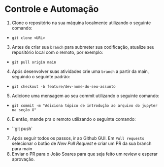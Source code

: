 # Controle e Automação


1. Clone o repositório na sua máquina localmente utilizando o seguinte comando:
  * `git clone <URL>`
3. Antes de criar sua `branch` para submeter sua codificação, atualize seu repositório local com o remoto, por exemplo:
  * `git pull origin main`
4. Após desenvolver suas atividades crie uma `branch` a partir da main, seguindo o seguinte padrão:
  * `git checkout -b feature/dev-nome-do-seu-assunto`
5. Adicione uma mensagem ao seu commit utilizando o seguinte comando:
  * `git commit -m "Adiciona tópico de introdução ao arquivo do jupyter na seção X"`
 6. E então, mande pra o remoto utilizando o seguinte comando:
  * ``git push`
 7. Após seguir todos os passos, ir ao Github GUI. Em `Pull requests` selecionar o botão de *New Pull Request* e criar um PR da sua branch para main
 8. Enviar o PR para o João Soares para que seja feito um review e esperar aprovação.
